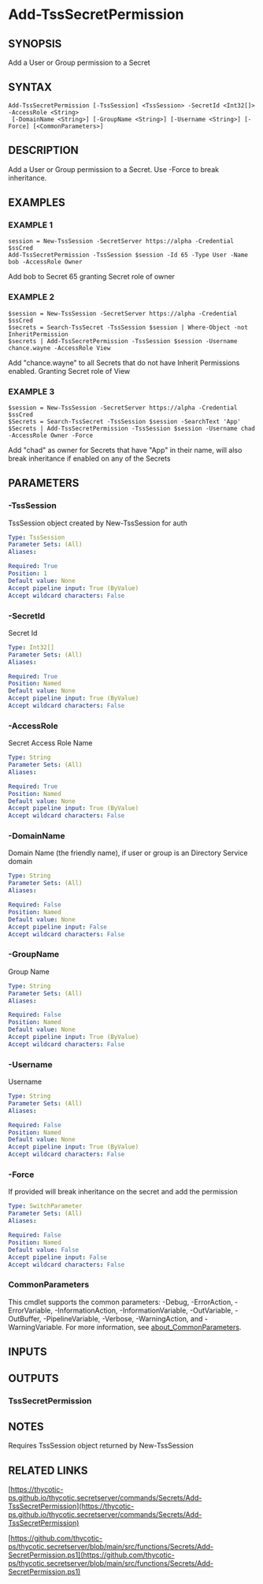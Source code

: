 # Add-TssSecretPermission

## SYNOPSIS
Add a User or Group permission to a Secret

## SYNTAX

```
Add-TssSecretPermission [-TssSession] <TssSession> -SecretId <Int32[]> -AccessRole <String>
 [-DomainName <String>] [-GroupName <String>] [-Username <String>] [-Force] [<CommonParameters>]
```

## DESCRIPTION
Add a User or Group permission to a Secret.
Use -Force to break inheritance.

## EXAMPLES

### EXAMPLE 1
```
session = New-TssSession -SecretServer https://alpha -Credential $ssCred
Add-TssSecretPermission -TssSession $session -Id 65 -Type User -Name bob -AccessRole Owner
```

Add bob to Secret 65 granting Secret role of owner

### EXAMPLE 2
```
$session = New-TssSession -SecretServer https://alpha -Credential $ssCred
$secrets = Search-TssSecret -TssSession $session | Where-Object -not InheritPermission
$secrets | Add-TssSecretPermission -TssSession $session -Username chance.wayne -AccessRole View
```

Add "chance.wayne" to all Secrets that do not have Inherit Permissions enabled.
Granting Secret role of View

### EXAMPLE 3
```
$session = New-TssSession -SecretServer https://alpha -Credential $ssCred
$Secrets = Search-TssSecret -TssSession $session -SearchText 'App'
$Secrets | Add-TssSecretPermission -TssSession $session -Username chad -AccessRole Owner -Force
```

Add "chad" as owner for Secrets that have "App" in their name, will also break inheritance if enabled on any of the Secrets

## PARAMETERS

### -TssSession
TssSession object created by New-TssSession for auth

```yaml
Type: TssSession
Parameter Sets: (All)
Aliases:

Required: True
Position: 1
Default value: None
Accept pipeline input: True (ByValue)
Accept wildcard characters: False
```

### -SecretId
Secret Id

```yaml
Type: Int32[]
Parameter Sets: (All)
Aliases:

Required: True
Position: Named
Default value: None
Accept pipeline input: True (ByValue)
Accept wildcard characters: False
```

### -AccessRole
Secret Access Role Name

```yaml
Type: String
Parameter Sets: (All)
Aliases:

Required: True
Position: Named
Default value: None
Accept pipeline input: True (ByValue)
Accept wildcard characters: False
```

### -DomainName
Domain Name (the friendly name), if user or group is an Directory Service domain

```yaml
Type: String
Parameter Sets: (All)
Aliases:

Required: False
Position: Named
Default value: None
Accept pipeline input: False
Accept wildcard characters: False
```

### -GroupName
Group Name

```yaml
Type: String
Parameter Sets: (All)
Aliases:

Required: False
Position: Named
Default value: None
Accept pipeline input: True (ByValue)
Accept wildcard characters: False
```

### -Username
Username

```yaml
Type: String
Parameter Sets: (All)
Aliases:

Required: False
Position: Named
Default value: None
Accept pipeline input: True (ByValue)
Accept wildcard characters: False
```

### -Force
If provided will break inheritance on the secret and add the permission

```yaml
Type: SwitchParameter
Parameter Sets: (All)
Aliases:

Required: False
Position: Named
Default value: False
Accept pipeline input: False
Accept wildcard characters: False
```

### CommonParameters
This cmdlet supports the common parameters: -Debug, -ErrorAction, -ErrorVariable, -InformationAction, -InformationVariable, -OutVariable, -OutBuffer, -PipelineVariable, -Verbose, -WarningAction, and -WarningVariable. For more information, see [about_CommonParameters](http://go.microsoft.com/fwlink/?LinkID=113216).

## INPUTS

## OUTPUTS

### TssSecretPermission
## NOTES
Requires TssSession object returned by New-TssSession

## RELATED LINKS

[https://thycotic-ps.github.io/thycotic.secretserver/commands/Secrets/Add-TssSecretPermission](https://thycotic-ps.github.io/thycotic.secretserver/commands/Secrets/Add-TssSecretPermission)

[https://github.com/thycotic-ps/thycotic.secretserver/blob/main/src/functions/Secrets/Add-SecretPermission.ps1](https://github.com/thycotic-ps/thycotic.secretserver/blob/main/src/functions/Secrets/Add-SecretPermission.ps1)

